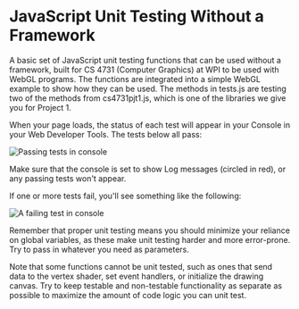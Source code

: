 # JavaScript Unit Testing Without a Framework
A basic set of JavaScript unit testing functions that can be used without a framework, built for CS 4731 (Computer Graphics) at WPI to be used with WebGL programs. The functions are integrated into a simple WebGL example to show how they can be used. The methods in tests.js are testing two of the methods from cs4731pjt1.js, which is one of the libraries we give you for Project 1.

When your page loads, the status of each test will appear in your Console in your Web Developer Tools. The tests below all pass:

![Passing tests in console](https://user-images.githubusercontent.com/34037938/212177206-01987d74-334a-41c6-95e3-7e197ac65098.png)

Make sure that the console is set to show Log messages (circled in red), or any passing tests won't appear.

If one or more tests fail, you'll see something like the following:

![A failing test in console](https://user-images.githubusercontent.com/34037938/212177791-2175aefd-0415-4073-9694-869e56ecb734.png)

Remember that proper unit testing means you should minimize your reliance on global variables, as these make unit testing harder and more error-prone. Try to pass in whatever you need as parameters.

Note that some functions cannot be unit tested, such as ones that send data to the vertex shader, set event handlers, or initialize the drawing canvas. Try to keep testable and non-testable functionality as separate as possible to maximize the amount of code logic you can unit test.
